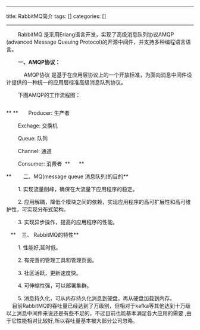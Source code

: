 
--- 
title:  RabbitMQ简介 
tags: []
categories: [] 

---
        RabbitMQ 是采用Erlang语言开发，实现了高级消息队列协议AMQP (advanced Message Queuing Protocol)的开源中间件，并支持多种编程语言语言。

        **一、AMQP协议：**

            AMQP协议 是基于在应用层协议上的一个开放标准，为面向消息中间件设计提供的一种统一的应用层标准高级消息队列协议。        

        下图AMQP的工作流程图：

<img alt="" src="https://img-blog.csdnimg.cn/2405ec6bf5404ce19d2df24525ebb895.jpeg">

** **       Producer: 生产者

        Exchage: 交换机

        Queue: 队列

        Channel: 通道

        Consumer: 消费者  **      **



**        二、MQ(message queue 消息队列)的目的**

        1. 实现流量削峰，确保在大流量下应用程序的稳定。

        2. 应用解耦，降低个模块之间的依赖，实现应用程序的高可扩展性和高可维护性，可实现分布式架构。

        3. 实现异步操作，提高的应用程序的性能。

   **    三、 RabbitMQ的特性**

        1. 性能好,延时低。

        2. 有完善的管理工具和管理页面。

        3. 社区活跃，更新速度快。

        4. 可伸缩性强，可以部署集群。

        5. 消息持久化，可从内存持久化消息到硬盘，再从硬盘加载到内存。                目前RabbitMQ的吞吐量已经达到了万级别，但相对于kafka等其他达到十万级以上消息中间件来说还是有些不足的，不过目前也能基本满足各大应用的需要 ,由于它性能相对比较好,所以吞吐量基本被大部分公司忽略。
